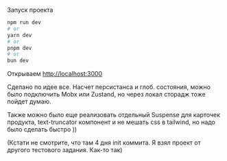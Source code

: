 Запуск проекта

```bash
npm run dev
# or
yarn dev
# or
pnpm dev
# or
bun dev
```

Открываем [http://localhost:3000](http://localhost:3000)

Сделано по идее все. Насчет персистанса и глоб. состояния, можно было подключить Mobx или Zustand, но через локал сторадж тоже пойдет думаю.

Также можно было еще реализовать отдельный Suspense для карточек продукта, text-truncator компонент и не мешать css в tailwind, но надо было сделать быстро ))

(Кстати не смотрите, что там 4 дня init коммита. Я взял проект от другого тестового задания. Как-то так)

